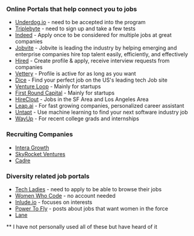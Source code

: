 ### Online Portals that help connect you to jobs
- [Underdog.io](underdog.io) - need to be accepted into the program
- [Triplebyte](https://triplebyte.com/) - need to sign up and take a few tests
- [Indeed](https://www.indeed.com/prime) - Apply once to be considered for multiple jobs at great companies
- [Jobvite](http://www.jobvite.com/) - Jobvite is leading the industry by helping emerging and enterprise companies hire top talent easily, efficiently, and effectively
- [Hired](https://hired.com/) - Create profile & apply, receive interview requests from companies
- [Vettery](https://www.vettery.com/) - Profile is active for as long as you want
- [Dice](http://www.dice.com/) - Find your perfect job on the US's leading tech Job site
- [Venture Loop](http://www.ventureloop.com/ventureloop/home.php) - Mainly for startups
- [First Round Capital](http://firstround.com/) - Mainly for startups
- [HireClout](https://hireclout.com/) - Jobs in the SF Area and Los Angeles Area
- [Leap.ai](https://leap.ai/welcome) - For fast growing companies, personalized career assistant
- [Untapt](https://www.untapt.com/) - Use machine learning to find your next software industry job
- [WayUp](https://www.wayup.com/) - For recent college grads and internships


### Recruiting Companies
- [Intera Growth](http://www.interagrowthpartners.com/)
- [SkyRocket Ventures](http://skyrocketventures.com/)
- [Cadre](http://cadrestaff.com/)

### Diversity related job portals
- [Tech Ladies](https://www.hiretechladies.com/) - need to apply to be able to browse their jobs
- [Women Who Code](https://www.womenwhocode.com/) - no account needed
- [Inlude.io](https://include.io/) - focuses on interests
- [Power To Fly](https://powertofly.com/) - posts about jobs that want women in the force
- [Lane](http://lane.women2.com/)

** I have not personally used all of these but have heard of it
